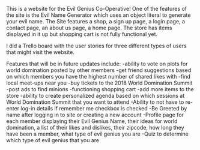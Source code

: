 This is a website for the Evil Genius Co-Operative!  One of the features of the site is the Evil Name Generator which uses an object literal to generate your evil name.  The Site features a shop, a sign up page, a login page, a contact page, an about us page, a home page.  The store has items displayed in it up but shopping cart is not fully functional yet. 

I did a Trello board with the user stories for three different types of users that might visit the website.

Features that will be in future updates include:
-ability to vote on plots for world domination posted by other members
-get friend suggestions based on which members you have the highest number of shared likes with
-find local meet-ups near you
-buy tickets to the 2018 World Domination Summit
-post ads to find minions
-functioning shopping cart
-add more items to the store
-ability to create personalized agenda based on which sessions at World Domination Summit that you want to attend
-Ability to not have to re-enter log-in details if remember me checkbox is checked
-Be Greeted by name after logging in to site or creating a new account
-Profile page for each member displaying their Evil Genius Name, their ideas for world domination, a list of their likes and dislikes,
their zipcode, how long they have been a member, what type of evil genius you are
-Quiz to determine which type of evil genius that you are

